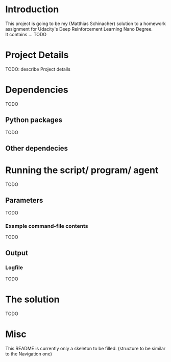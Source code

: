 # Introduction

This project is going to be my (Matthias Schinacher) solution to a homework assignment for Udacity's Deep Reinforcement Learning Nano Degree.  
It contains ... TODO

# Project Details
TODO: describe Project details

# Dependencies
TODO

## Python packages
TODO

## Other dependecies

# Running the script/ program/ agent
TODO

## Parameters
TODO

### Example command-file contents
TODO

## Output
### Logfile
TODO

# The solution
TODO

# Misc
This README is currently only a skeleton to be filled.
(structure to be similar to the Navigation one)